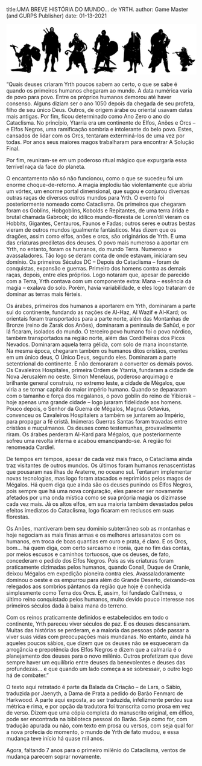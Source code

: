 title:UMA BREVE HISTÓRIA DO MUNDO... de YRTH.
author: Game Master (and GURPS Publisher)
date: 01-13-2021


![static ](images/logo_heros_rpg.jpeg) 

“Quais deuses criaram Yrth poucos sabem ao certo, o que se sabe é quando os primeiros humanos chegaram ao mundo.
A data numérica varia de povo para povo. Entre os próprios humanos demorou até haver consenso. Alguns diziam ser o ano 
1050 depois da chegada de seu profeta, filho de seu único Deus. Outros, de origem árabe ou oriental usavam datas mais 
antigas. Por fim, ficou determinado como Ano Zero o ano do Cataclisma.
No princípio, Ytarria era um continente de Elfos, Anões e Orcs – e Elfos Negros, uma ramificação sombria e intolerante 
do belo povo. Estes, cansados de lidar com os Orcs, tentaram exterminá-los de uma vez por todas. Por anos seus maiores 
magos trabalharam para encontrar A Solução Final. 

Por fim, reuniram-se em um poderoso ritual mágico que expurgaria essa terrível raça da face do planeta.

O encantamento não só não funcionou, como o que se sucedeu foi um enorme choque-de-retorno. A magia implodiu tão 
violentamente que abriu um vórtex, um enorme portal dimensional, que sugou e conjurou diversas outras raças de diversos 
outros mundos para Yrth. O evento foi posteriormente nomeado como Cataclisma.
Os primeiros que chegaram foram os Goblins, Hobgoblins, Kobolds e Repitantes, de uma terra árida e brutal chamada 
Gabrook; do idílico mundo-floresta de Loren’dil vieram os Hobbits, Gigantes, Centauros, Faunos e Fadas; outros seres e 
outras bestas vieram de outros mundos igualmente fantásticos. Mas dizem que os dragões, assim como elfos, anões e orcs, 
são originários de Yrth. E uma das criaturas prediletas dos deuses.
O povo mais numeroso a aportar em Yrth, no entanto, foram os humanos, do mundo Terra. Numeroso e avassaladores. Tão 
logo se deram conta de onde estavam, iniciaram seu domínio.
Os primeiros Séculos DC – Depois do Cataclisma – foram de conquistas, expansão e guerras. Primeiro dos homens contra as 
demais raças, depois, entre eles próprios. Logo notaram que, apesar de parecido com a Terra, Yrth contava com um 
componente extra: Mana – essência da magia – exalava do solo. Porém, havia variabilidade, e eles logo trataram de 
dominar as terras mais férteis.

Os árabes, primeiros dos humanos a aportarem em Yrth, dominaram a parte sul do continente, fundando as nações de 
Al-Haz, Al Wazif e Al-Kard; os orientais foram transportados para a parte norte, além das Montanhas de Bronze 
(reino de Zarak dos Anões), dominaram a península de Sahûd, e por lá ficaram, isolados do mundo. O terceiro povo 
humano foi o povo nórdico, também transportados na região norte, além das Cordilheiras dos Picos Nevados. Dominaram 
aquela terra gélida, com solo de mana inconstante.
Na mesma época, chegaram também os humanos ditos cristãos, crentes em um único deus, O Único Deus, segundo eles. 
Dominaram a parte setentrional do continente. E não demoraram a converter os demais povos. Os Cavaleiros Hospitales, 
primeira Ordem de Ytarria, fundaram a cidade de Nova Jerusalém no oeste.  Simon Menelaus, poderoso arquimago e 
brilhante general construiu, no extremo leste, a cidade de Mégalos, que viria a se tornar capital do maior império humano. 
Quando se depararam com o tamanho e força dos megalanos, o povo goblin do reino de Yibiorak – hoje apenas uma grande 
cidade – logo juraram fidelidade aos homens. Pouco depois, o Senhor da Guerra de Mégalos, Magnus Octavius, convenceu os 
Cavaleiros Hospitalers a também se juntarem ao Império, para propagar a fé cristã. 
Inúmeras Guerras Santas foram travadas entre cristãos e muçulmanos. Os deuses como testemunhas, provavelmente riram. Os 
árabes perderam Al-Kard para Mégalos, que posteriormente sofreu uma revolta interna e acabou emancipando-se. A região 
foi renomeada Cardiel. 

De tempos em tempos, apesar de cada vez mais fraco, o Cataclisma ainda traz visitantes de outros mundos. Os últimos 
foram humanos renascentistas que pousaram nas ilhas de Araterre, no oceano sul. Tentaram implementar novas tecnologias, 
mas logo foram atacados e reprimidos pelos magos de Mégalos.
Há quem diga que ainda são os deuses punindo os Elfos Negros, pois sempre que há uma nova conjuração, eles parecer ser 
novamente afetados por uma onda mística como se sua própria magia os dizimasse cada vez mais.
Já os altos elfos, em sua maioria também devastados pelos efeitos imediatos do Cataclisma, logo ficaram em reclusos em 
suas florestas.

Os Anões, mantiveram bem seu domínio subterrâneo sob as montanhas e hoje negociam as mais finas armas e os melhores 
artesanatos com os humanos, em troca de boas quantias em ouro e prata, é claro.
E os Orcs, bom... há quem diga, com certo sarcasmo e ironia, que no fim das contas, por meios escusos e caminhos 
tortuosos, que os deuses, de fato, concederam o pedido dos Elfos Negros. Pois as vis criaturas foram praticamente 
dizimadas pelos humanos, quando Conall, Duque de Cranie, deixou Mégalos em expedição pioneira contra eles. 
Avassaladoramente dominou o oeste e os empurrou para além do Grande Deserto, deixando-os relegados aos sombrios pântanos
da região que hoje é conhecida simplesmente como Terra dos Orcs. 
E, assim, foi fundado Caíthness, o último reino conquistado pelos humanos, muito devido pouco interesse nos primeiros 
séculos dada à baixa mana do terreno.

Com os reinos praticamente definidos e estabelecidos em todo o continente, Yrth pareceu viver séculos de paz. E os 
deuses descansaram. Muitas das histórias se perderam, e a maioria das pessoas pôde passar a viver suas vidas com preocupações mais mundanas. 
No entanto, ainda há aqueles poucos sábios, que dizem que os deuses não se esqueceram da arrogância e prepotência dos 
Elfos Negros e dizem que a calmaria é o planejamento dos deuses para o novo milênio. Outros profetizam que deve sempre 
haver um equilíbrio entre deuses da benevolentes e deuses das profundezas... e que quando um lado começa a se sobressair, o outro logo há de combater.”

O texto aqui retratado é parte da Balada da Criação – de Lars, o Sábio, traduzida por Jaenyth, a Dama de Prata a pedido 
do Barão Fenmarc de Harkwood. A parte aqui exposta, ao ser traduzida, infelizmente perdeu sua métrica e rima, e por 
opção da tradutora foi transcrita como prosa em vez de verso. 
Dizem que uma cópia completa do manuscrito original, em élfico, pode ser encontrada na biblioteca pessoal do Barão.
Seja como for, com tradução apurada ou não, com texto em prosa ou versos, com seja qual for a nova profecia do momento, 
o mundo de Yrth de fato mudou, e essa mudança teve início há quase mil anos.

Agora, faltando 7 anos para o primeiro milênio do Cataclisma, ventos de mudança parecem soprar novamente. 